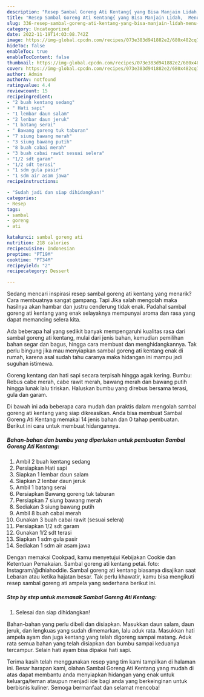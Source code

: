 ```yaml
---
description: "Resep Sambal Goreng Ati Kentang{ yang Bisa Manjain Lidah,  Menu Buat lebaran"
title: "Resep Sambal Goreng Ati Kentang{ yang Bisa Manjain Lidah,  Menu Buat lebaran"
slug: 336-resep-sambal-goreng-ati-kentang-yang-bisa-manjain-lidah-menu-buat-lebaran
category: Uncategorized
date: 2022-11-19T14:03:08.742Z
image: https://img-global.cpcdn.com/recipes/073e383d941882e2/680x482cq70/sambal-goreng-ati-kentang-foto-resep-utama.jpg
hideToc: false
enableToc: true
enableTocContent: false
thumbnail: https://img-global.cpcdn.com/recipes/073e383d941882e2/680x482cq70/sambal-goreng-ati-kentang-foto-resep-utama.jpg
cover: https://img-global.cpcdn.com/recipes/073e383d941882e2/680x482cq70/sambal-goreng-ati-kentang-foto-resep-utama.jpg
author: Admin
authorAv: notfound
ratingvalue: 4.4
reviewcount: 15
recipeingredient:
- "2 buah kentang sedang"
- " Hati sapi"
- "1 lembar daun salam"
- "2 lenbar daun jeruk"
- "1 batang serai"
- " Bawang goreng tuk taburan"
- "7 siung bawang merah"
- "3 siung bawang putih"
- "8 buah cabai merah"
- "3 buah cabai rawit sesuai selera"
- "1/2 sdt garam"
- "1/2 sdt terasi"
- "1 sdm gula pasir"
- "1 sdm air asam jawa"
recipeinstructions:

- "Sudah jadi dan siap dihidangkan!"
categories:
- Resep
tags:
- sambal
- goreng
- ati

katakunci: sambal goreng ati 
nutrition: 218 calories
recipecuisine: Indonesian
preptime: "PT19M"
cooktime: "PT34M"
recipeyield: "2"
recipecategory: Dessert

---
```



Sedang mencari inspirasi resep sambal goreng ati kentang yang menarik? Cara membuatnya sangat gampang. Tapi Jika salah mengolah maka hasilnya akan hambar dan justru cenderung tidak enak. Padahal sambal goreng ati kentang yang enak selayaknya mempunyai aroma dan rasa yang dapat memancing selera kita.


Ada beberapa hal yang sedikit banyak mempengaruhi kualitas rasa dari sambal goreng ati kentang, mulai dari jenis bahan, kemudian pemilihan bahan segar dan bagus, hingga cara membuat dan menghidangkannya. Tak perlu bingung jika mau menyiapkan sambal goreng ati kentang enak di rumah, karena asal sudah tahu caranya maka hidangan ini mampu jadi suguhan istimewa.

Goreng kentang dan hati sapi secara terpisah hingga agak kering. Bumbu: Rebus cabe merah, cabe rawit merah, bawang merah dan bawang putih hingga lunak lalu tiriskan. Haluskan bumbu yang direbus bersama terasi, gula dan garam.


Di bawah ini ada beberapa cara mudah dan praktis dalam mengolah sambal goreng ati kentang yang siap dikreasikan. Anda bisa membuat Sambal Goreng Ati Kentang memakai 14 jenis bahan dan 0 tahap pembuatan. Berikut ini cara untuk membuat hidangannya.

<!--inarticleads1-->

##### Bahan-bahan dan bumbu yang diperlukan untuk pembuatan Sambal Goreng Ati Kentang:

1. Ambil 2 buah kentang sedang
1. Persiapkan  Hati sapi
1. Siapkan 1 lembar daun salam
1. Siapkan 2 lenbar daun jeruk
1. Ambil 1 batang serai
1. Persiapkan  Bawang goreng tuk taburan
1. Persiapkan 7 siung bawang merah
1. Sediakan 3 siung bawang putih
1. Ambil 8 buah cabai merah
1. Gunakan 3 buah cabai rawit (sesuai selera)
1. Persiapkan 1/2 sdt garam
1. Gunakan 1/2 sdt terasi
1. Siapkan 1 sdm gula pasir
1. Sediakan 1 sdm air asam jawa


Dengan memakai Cookpad, kamu menyetujui Kebijakan Cookie dan Ketentuan Pemakaian. Sambal goreng ati kentang petai. foto: Instagram/@dhiahoddie. Sambal goreng ati kentang biasanya disajikan saat Lebaran atau ketika hajatan besar. Tak perlu khawatir, kamu bisa mengikuti resep sambal goreng ati ampela yang sederhana berikut ini. 

<!--inarticleads2-->

##### Step by step untuk memasak Sambal Goreng Ati Kentang:


1. Selesai dan siap dihidangkan!

Bahan-bahan yang perlu dibeli dan disiapkan. Masukkan daun salam, daun jeruk, dan lengkuas yang sudah dimemarkan, lalu aduk rata. Masukkan hati ampela ayam dan juga kentang yang telah digoreng sampai matang. Aduk rata semua bahan yang telah disiapkan dan bumbu sampai keduanya tercampur. Selain hati ayam bisa dipakai hati sapi. 

Terima kasih telah menggunakan resep yang tim kami tampilkan di halaman ini. Besar harapan kami, olahan Sambal Goreng Ati Kentang yang mudah di atas dapat membantu anda menyiapkan hidangan yang enak untuk keluarga/teman ataupun menjadi ide bagi anda yang berkeinginan untuk berbisnis kuliner. Semoga bermanfaat dan selamat mencoba!
